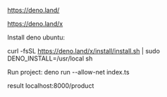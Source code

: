 https://deno.land/

https://deno.land/x

Install deno ubuntu: 

curl -fsSL https://deno.land/x/install/install.sh | sudo DENO_INSTALL=/usr/local sh

Run project: 
deno run --allow-net index.ts

result localhost:8000/product
